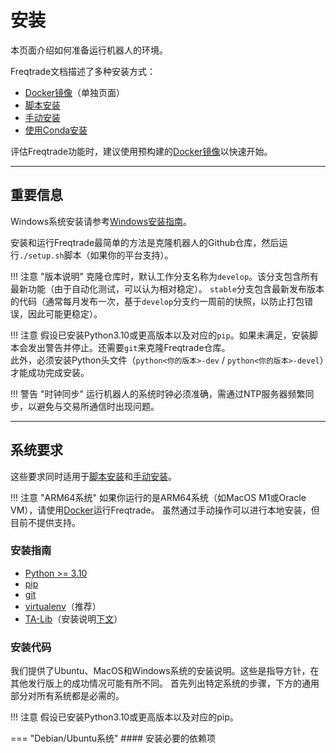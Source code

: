 # 安装

本页面介绍如何准备运行机器人的环境。

Freqtrade文档描述了多种安装方式：

* [Docker镜像](docker_quickstart.md)（单独页面）
* [脚本安装](#脚本安装)
* [手动安装](#手动安装)
* [使用Conda安装](#使用conda安装)

评估Freqtrade功能时，建议使用预构建的[Docker镜像](docker_quickstart.md)以快速开始。

------

## 重要信息

Windows系统安装请参考[Windows安装指南](windows_installation.md)。

安装和运行Freqtrade最简单的方法是克隆机器人的Github仓库，然后运行`./setup.sh`脚本（如果你的平台支持）。

!!! 注意 "版本说明"
    克隆仓库时，默认工作分支名称为`develop`。该分支包含所有最新功能（由于自动化测试，可以认为相对稳定）。
    `stable`分支包含最新发布版本的代码（通常每月发布一次，基于`develop`分支约一周前的快照，以防止打包错误，因此可能更稳定）。

!!! 注意
    假设已安装Python3.10或更高版本以及对应的`pip`。如果未满足，安装脚本会发出警告并停止。还需要`git`来克隆Freqtrade仓库。  
    此外，必须安装Python头文件（`python<你的版本>-dev` / `python<你的版本>-devel`）才能成功完成安装。

!!! 警告 "时钟同步"
    运行机器人的系统时钟必须准确，需通过NTP服务器频繁同步，以避免与交易所通信时出现问题。

------

## 系统要求

这些要求同时适用于[脚本安装](#脚本安装)和[手动安装](#手动安装)。

!!! 注意 "ARM64系统"
    如果你运行的是ARM64系统（如MacOS M1或Oracle VM），请使用[Docker](docker_quickstart.md)运行Freqtrade。
    虽然通过手动操作可以进行本地安装，但目前不提供支持。

### 安装指南

* [Python >= 3.10](http://docs.python-guide.org/en/latest/starting/installation/)
* [pip](https://pip.pypa.io/en/stable/installing/)
* [git](https://git-scm.com/book/en/v2/Getting-Started-Installing-Git)
* [virtualenv](https://virtualenv.pypa.io/en/stable/installation.html)（推荐）
* [TA-Lib](https://ta-lib.github.io/ta-lib-python/)（安装说明[下文](#安装-ta-lib)）

### 安装代码

我们提供了Ubuntu、MacOS和Windows系统的安装说明。这些是指导方针，在其他发行版上的成功情况可能有所不同。
首先列出特定系统的步骤，下方的通用部分对所有系统都是必需的。

!!! 注意
    假设已安装Python3.10或更高版本以及对应的pip。

=== "Debian/Ubuntu系统"
    #### 安装必要的依赖项